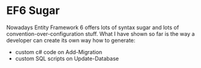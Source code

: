 # EF6 Sugar

Nowadays Entity Framework 6 offers lots of syntax sugar and lots of convention-over-configuration stuff. What I have shown so far is the way a developer can create its own way how to generate:

* custom c# code on Add-Migration <name>
* custom SQL scripts on Update-Database
